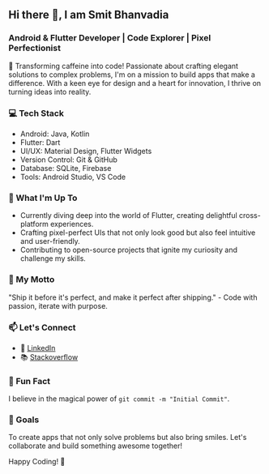 ## Hi there 👋, I am Smit Bhanvadia

### Android & Flutter Developer | Code Explorer | Pixel Perfectionist

🚀 Transforming caffeine into code! Passionate about crafting elegant solutions to complex problems, I'm on a mission to build apps that make a difference. With a keen eye for design and a heart for innovation, I thrive on turning ideas into reality.

### 💻 Tech Stack
- Android: Java, Kotlin
- Flutter: Dart
- UI/UX: Material Design, Flutter Widgets
- Version Control: Git & GitHub
- Database: SQLite, Firebase
- Tools: Android Studio, VS Code

### 🌟 What I'm Up To
- Currently diving deep into the world of Flutter, creating delightful cross-platform experiences.
- Crafting pixel-perfect UIs that not only look good but also feel intuitive and user-friendly.
- Contributing to open-source projects that ignite my curiosity and challenge my skills.

### 🚀 My Motto
"Ship it before it's perfect, and make it perfect after shipping." - Code with passion, iterate with purpose.

<!--
### 📈 GitHub Stats
[![GitHub Stats](https://github-readme-stats.vercel.app/api?username=sb-android-dev&show_icons=true&hide=prs&theme=radical)](https://github.com/sb-android-dev)
-->

### 📫 Let's Connect
- 💼 [LinkedIn](https://in.linkedin.com/in/smit-bhanvadia)
- 📚 [Stackoverflow](https://stackoverflow.com/users/8752580/smit-bhanvadia)

### 🌈 Fun Fact
I believe in the magical power of `git commit -m "Initial Commit"`.

### 🎯 Goals
To create apps that not only solve problems but also bring smiles. Let's collaborate and build something awesome together!

Happy Coding! 🚀

<!--
**sb-android-dev/sb-android-dev** is a ✨ _special_ ✨ repository because its `README.md` (this file) appears on your GitHub profile.

Here are some ideas to get you started:

- 🔭 I’m currently working on ...
- 🌱 I’m currently learning ...
- 👯 I’m looking to collaborate on ...
- 🤔 I’m looking for help with ...
- 💬 Ask me about ...
- 📫 How to reach me: ...
- 😄 Pronouns: ...
- ⚡ Fun fact: ...
-->
